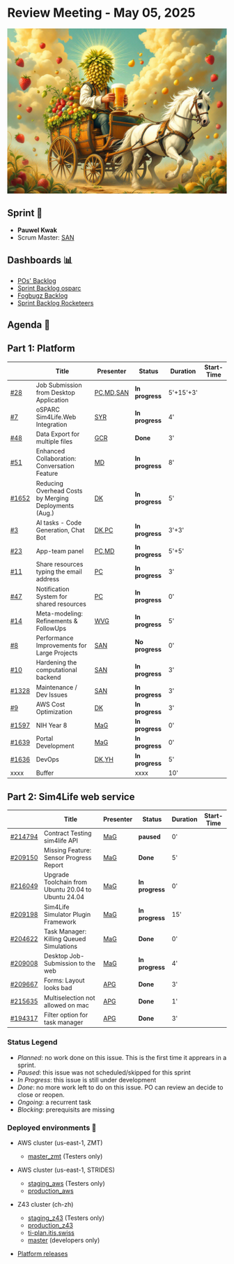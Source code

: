 # Review Meeting - May 05, 2025

![screenshot](./images/pauwel_kwak.jpg)

## Sprint 🏃

- **Pauwel Kwak**
- Scrum Master: [SAN]

## Dashboards 📊

- [POs' Backlog](https://github.com/orgs/ITISFoundation/projects/15/views/14)
- [Sprint Backlog osparc](https://github.com/orgs/ITISFoundation/projects/15/views/11)
- [Fogbugz Backlog](https://z43.manuscript.com/login?dest=%2ff%2ffilters%2f1502%2f00-Sim4Life-WEB-FB-Backlog)
- [Sprint Backlog Rocketeers](https://git.speag.com/oSparc/osparc-s4l/-/boards?milestone_title=Started)

## Agenda 📝

## Part 1: Platform

|         | Title                                                 | Presenter | Status          | Duration | Start-Time |
| ------- | ----------------------------------------------------- | --------- | --------------- | -------- | ---------- |
| [#28]   | Job Submission from Desktop Application               | [PC],[MD],[SAN] | **In progress** | 5'+15'+3'   |            |
| [#7]    | oSPARC Sim4Life.Web Integration                       | [SYR]     | **In progress** | 4'       |            |
| [#48]   | Data Export for multiple files                        | [GCR]     | **Done**        | 3'       |            |
| [#51]   | Enhanced Collaboration: Conversation Feature          | [MD]      | **In progress** | 8'       |            |
| [#1652] | Reducing Overhead Costs by Merging Deployments (Aug.) | [DK]      | **In progress** | 5'       |            |
| [#3]    | AI tasks - Code Generation, Chat Bot                  | [DK],[PC] | **In progress** | 3'+3'    |            |
| [#23]   | App-team panel                                        | [PC],[MD] | **In progress** | 5'+5'    |            |
| [#11]   | Share resources typing the email address              | [PC]      | **In progress** | 3'       |            |
| [#47]   | Notification System for shared resources              | [PC]      | **In progress** | 0'       |            |
| [#14]   | Meta-modeling: Refinements & FollowUps                | [WVG]     | **In progress** | 5'       |            |
| [#8]    | Performance Improvements for Large Projects           | [SAN]     | **No progress** | 0'       |            |
| [#10]   | Hardening the computational backend                   | [SAN]     | **In progress** | 3'       |            |
| [#1328] | Maintenance / Dev Issues                              | [SAN]     | **In progress** | 3'       |            |
| [#9]    | AWS Cost Optimization                                 | [DK]      | **In progress** | 3'       |            |
| [#1597] | NIH Year 8                                            | [MaG]     | **In progress** | 0'        |            |
| [#1639] | Portal Development                                    | [MaG]     | **In progress** | 0'        |            |
| [#1636] | DevOps                                                | [DK],[YH] | **In progress** | 5'       |            |
| xxxx    | Buffer                                                |           | xxxx            | 10'      |            |

## Part 2: Sim4Life web service

|           | Title                                               | Presenter | Status          | Duration | Start-Time |
| --------- | --------------------------------------------------- | --------- | --------------- | -------- | ---------- |
| [#214794] | Contract Testing sim4life API                       | [MaG]     | **paused**      | 0'        |            |
| [#209150] | Missing Feature: Sensor Progress Report             | [MaG]     | **Done**        | 5'       |            |
| [#216049] | Upgrade Toolchain from Ubuntu 20.04 to Ubuntu 24.04 | [MaG]     | **In progress** | 0'       |            |
| [#209198] | Sim4Life Simulator Plugin Framework                 | [MaG]     | **In progress** | 15'      |            |
| [#204622] | Task Manager: Killing Queued Simulations            | [MaG]     | **Done**        | 0'       |            |
| [#209008] | Desktop Job-Submission to the web                   | [MaG]     | **In progress** | 4'       |            |
| [#209667] | Forms: Layout looks bad                             | [APG]     | **Done**        | 3'       |            |
| [#215635] | Multiselection not allowed on mac                   | [APG]     | **Done**        | 1'       |            |
| [#194317] | Filter option for task manager                      | [APG]     | **Done**        | 3'       |            |



[#1328]: https://github.com/ITISFoundation/osparc-issues/issues/1328
[#1332]: https://github.com/ITISFoundation/osparc-issues/issues/1332
[#1597]: https://github.com/ITISFoundation/osparc-issues/issues/1597
[#1635]: https://github.com/ITISFoundation/osparc-issues/issues/1635
[#1636]: https://github.com/ITISFoundation/osparc-issues/issues/1636
[#1639]: https://github.com/ITISFoundation/osparc-issues/issues/1639
[#1644]: https://github.com/ITISFoundation/osparc-issues/issues/1644
[#1652]: https://github.com/ITISFoundation/osparc-issues/issues/1652
[#1859]: https://github.com/ITISFoundation/osparc-issues/issues/1859
[#3]: https://github.com/ITISFoundation/private-issues/issues/3
[#6]: https://github.com/ITISFoundation/private-issues/issues/6
[#7]: https://github.com/ITISFoundation/private-issues/issues/7
[#8]: https://github.com/ITISFoundation/private-issues/issues/8
[#9]: https://github.com/ITISFoundation/private-issues/issues/9
[#10]: https://github.com/ITISFoundation/private-issues/issues/10
[#11]: https://github.com/ITISFoundation/private-issues/issues/11
[#13]: https://github.com/ITISFoundation/private-issues/issues/13
[#14]: https://github.com/ITISFoundation/private-issues/issues/14
[#23]: https://github.com/ITISFoundation/private-issues/issues/23
[#28]: https://github.com/ITISFoundation/private-issues/issues/28
[#47]: https://github.com/ITISFoundation/private-issues/issues/47
[#48]: https://github.com/ITISFoundation/private-issues/issues/48
[#51]: https://github.com/ITISFoundation/private-issues/issues/51
[#216049]: https://z43.manuscript.com/f/cases/216049/Upgrade-Toolchain-from-Ubuntu-20-04-to-Ubuntu-24-04
[#214794]: https://z43.manuscript.com/f/cases/214794/Contract-Testing-sim4life-API
[#209150]: https://z43.manuscript.com/f/cases/209150/Missing-Feature-Sensor-Progress-Report
[#209198]: https://z43.manuscript.com/f/cases/209198/Sim4Life-Simulator-Plugin-Framework
[#190416]: https://z43.manuscript.com/f/cases/190416/Multi-selection-not-possible-in-data-browser-of-study
[#204622]: https://z43.manuscript.com/f/cases/204622/Task-Manager-Killing-Queued-Simulations
[#209008]: https://z43.manuscript.com/f/cases/209008/Desktop-Job-Submission-to-the-web
[#209667]: https://z43.manuscript.com/f/cases/209667/Forms-Layout-looks-bad
[#215635]: https://z43.manuscript.com/f/cases/215635/Multiselection-not-allowed-on-mac
[#194317]: https://z43.manuscript.com/f/cases/194317/Filter-option-for-task-manager-queued-running-failed



[ANE]: https://github.com/GitHK
[BL]: https://github.com/dyollb
[DK]: https://github.com/mrnicegyu11
[EI]: https://github.com/elisabettai
[EN]: https://github.com/esraneufeld
[GCR]: https://github.com/giancarloromeo
[IP]: https://github.com/ignapas
[JGO]: https://github.com/JavierGOrdonnez
[JQU]: https://github.com/jsaq007
[MaG]: https://github.com/mguidon
[MB]: https://github.com/bisgaard-itis
[MD]: https://github.com/matusdrobuliak66
[MEST]: https://github.com/Konohana0608
[OM]: https://github.com/odeimaiz
[PC]: https://github.com/pcrespov
[SAN]: https://github.com/sanderegg
[SB]: https://github.com/sbenkler
[SCA]: https://github.com/SCA-ZMT
[TN]: https://github.com/newton1985
[WVG]: https://github.com/wvangeit
[YH]: https://github.com/YuryHrytsuk
[APG]: https://github.com/alexpargon
[SYR]: https://github.com/calys

### Status Legend

- _Planned_: no work done on this issue. This is the first time it apprears in a sprint.
- _Paused_: this issue was not scheduled/skipped for this sprint
- _In Progress_: this issue is still under development
- _Done_: no more work left to do on this issue. PO can review an decide to close or reopen.
- _Ongoing_: a recurrent task
- _Blocking_: prerequisits are missing

### Deployed environments 🚀

- AWS cluster (us-east-1, ZMT)
  - [master_zmt](https://sim4life.io) (Testers only)
- AWS cluster (us-east-1, STRIDES)
  - [staging_aws](https://staging.osparc.io) (Testers only)
  - [production_aws](https://osparc.io)
- Z43 cluster (ch-zh)

  - [staging_z43](http://osparc-staging.speag.com) (Testers only)
  - [production_z43](http://osparc.speag.com)
  - [ti-plan.itis.swiss](http://ti-plan.itis.swiss)
  - [master](https://osparc-master.speag.com) (developers only)

- [Platform releases](https://github.com/ITISFoundation/osparc-simcore/releases)
